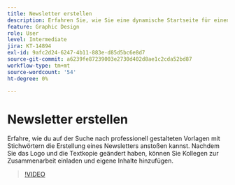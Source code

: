 ```yaml
---
title: Newsletter erstellen
description: Erfahren Sie, wie Sie eine dynamische Startseite für einen Newsletter erstellen
feature: Graphic Design
role: User
level: Intermediate
jira: KT-14894
exl-id: 9afc2d24-6247-4b11-883e-d85d5bc6e8d7
source-git-commit: a6239fe87239003e2730d402d8ae1c2cda52bd87
workflow-type: tm+mt
source-wordcount: '54'
ht-degree: 0%

---
```


# Newsletter erstellen

Erfahre, wie du auf der Suche nach professionell gestalteten Vorlagen mit Stichwörtern die Erstellung eines Newsletters anstoßen kannst. Nachdem Sie das Logo und die Textkopie geändert haben, können Sie Kollegen zur Zusammenarbeit einladen und eigene Inhalte hinzufügen.

>[!VIDEO](https://video.tv.adobe.com/v/3427120?quality=12&learn=on&hidetitle=true)
